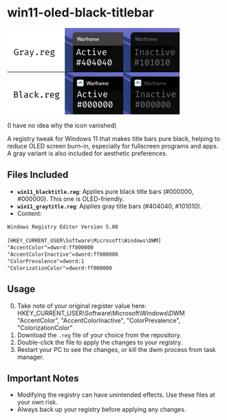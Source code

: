 # win11-oled-black-titlebar

![Comparison](https://github.com/QinnShou/win11-oled-black-titlebar/blob/main/github%20demo%20title.jpg) 

(I have no idea why the icon vanished)

A registry tweak for Windows 11 that makes title bars pure black, helping to reduce OLED screen burn-in, especially for fullscreen programs and apps. A gray variant is also included for aesthetic preferences.

## Files Included
- **`win11_blacktitle.reg`**: Applies pure black title bars (#000000, #000000). This one is OLED-friendly.
- **`win11_graytitle.reg`**: Applies gray title bars (#404040, #101010).
- Content:

```reg
Windows Registry Editor Version 5.00

[HKEY_CURRENT_USER\Software\Microsoft\Windows\DWM]
"AccentColor"=dword:ff000000
"AccentColorInactive"=dword:ff000000
"ColorPrevalence"=dword:1
"ColorizationColor"=dword:ff000000
```


## Usage
0. Take note of your original register value here: HKEY_CURRENT_USER\Software\Microsoft\Windows\DWM
   "AccentColor", "AccentColorInactive", "ColorPrevalence", "ColorizationColor"
1. Download the `.reg` file of your choice from the repository.
2. Double-click the file to apply the changes to your registry.
3. Restart your PC to see the changes, or kill the dwm process from task manager.

## Important Notes
- Modifying the registry can have unintended effects. Use these files at your own risk.
- Always back up your registry before applying any changes.

